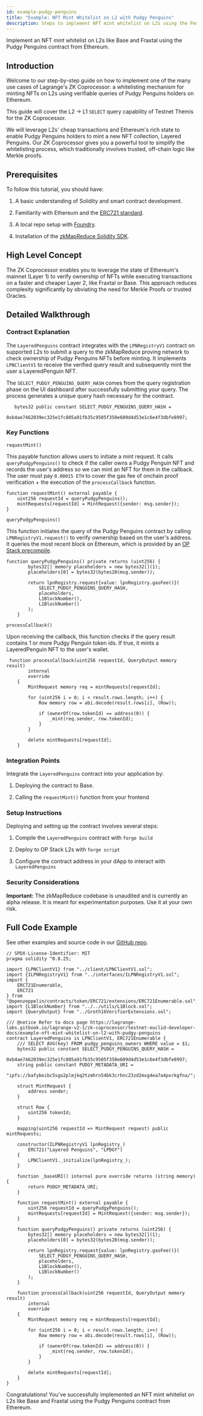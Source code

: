 ```yaml
---
id: example-pudgy-penguins
title: "Example: NFT Mint Whitelist on L2 with Pudgy Penguins"
description: Steps to implement NFT mint whitelist on L2s using the Pedgy Penguins contract from Ethereum
---
```


Implement an NFT mint whitelist on L2s like Base and Fraxtal using the Pudgy Penguins contract from Ethereum.

## Introduction

Welcome to our step-by-step guide on how to implement one of the many use cases of Lagrange's ZK Coprocessor: a whitelisting mechanism for minting NFTs on L2s using verifiable queries of Pudgy Penguins holders on Ethereum.

This guide will cover the L2 -> L1 `SELECT` query capability of Testnet Themis for the ZK Coprocessor.

We will leverage L2s' cheap transactions and Ethereum's rich state to enable Pudgy Penguins holders to mint a new NFT collection, Layered Penguins. Our ZK Coprocessor gives you a powerful tool to simplify the whitelisting process, which traditionally involves trusted, off-chain logic like Merkle proofs.

## Prerequisites

To follow this tutorial, you should have:

1. A basic understanding of Solidity and smart contract development.

2. Familiarity with Ethereum and the [ERC721 standard](https://eips.ethereum.org/EIPS/eip-721).

3. A local repo setup with [Foundry](https://github.com/foundry-rs/foundry).

4. Installation of the [zkMapReduce Solidity SDK](https://github.com/lagrange-labs/lagrange-lpn-contracts).

## High Level Concept

The ZK Coprocessor enables you to leverage the state of Ethereum's mainnet (Layer 1) to verify ownership of NFTs while executing transactions on a faster and cheaper Layer 2, like Fraxtal or Base. This approach reduces complexity significantly by obviating the need for Merkle Proofs or trusted Oracles.

## Detailed Walkthrough

### Contract Explanation

The `LayeredPenguins` contract integrates with the `LPNRegistryV1` contract on supported L2s to submit a query to the zkMapReduce proving network to check ownership of Pudgy Penguins NFTs before minting. It implements `LPNClientV1` to receive the verified query result and subsequently mint the user a LayeredPenguin NFT.

The `SELECT_PUDGY_PENGUINS_QUERY_HASH` comes from the query registration phase on the UI dashboard after successfully submitting your query. The process generates a unique query hash necessary for the contract.

```solidity
   bytes32 public constant SELECT_PUDGY_PENGUINS_QUERY_HASH =
        0xb4ae7462039ec325e1fc805a91fb35c9505f350e609d4d53e1c6e4f3dbfe8997;
```

### Key Functions

`requestMint()`

This payable function allows users to initiate a mint request. It calls `queryPudgyPenguins()` to check if the caller owns a Pudgy Penguin NFT and records the user's address so we can mint an NFT for them in the callback. The user must pay `0.00015 ETH` to cover the gas fee of onchain proof verification + the execution of the `processCallback` function.

```solidity
function requestMint() external payable {
    uint256 requestId = queryPudgyPenguins();
    mintRequests[requestId] = MintRequest({sender: msg.sender});
}
```

`queryPudgyPenguins()`

This function initiates the query of the Pudgy Penguins contract by calling `LPNRegistryV1.request()` to verify ownership based on the user's address. It queries the most recent block on Ethereum, which is provided by an [OP Stack precompile](https://github.com/ethereum-optimism/optimism/blob/develop/packages/contracts-bedrock/src/L2/L1Block.sol#L18).

```solidity
function queryPudgyPenguins() private returns (uint256) {
        bytes32[] memory placeholders = new bytes32[](1);
        placeholders[0] = bytes32(bytes20(msg.sender));

        return lpnRegistry.request{value: lpnRegistry.gasFee()}(
            SELECT_PUDGY_PENGUINS_QUERY_HASH,
            placeholders,
            L1BlockNumber(),
            L1BlockNumber()
        );
    }
```

`processCallback()`

Upon receiving the callback, this function checks if the query result contains 1 or more Pudgy Penguin token ids. If true, it mints a LayeredPenguin NFT to the user's wallet.

```solidity
 function processCallback(uint256 requestId, QueryOutput memory result)
        internal
        override
    {
        MintRequest memory req = mintRequests[requestId];

        for (uint256 i = 0; i < result.rows.length; i++) {
            Row memory row = abi.decode(result.rows[i], (Row));

            if (ownerOf(row.tokenId) == address(0)) {
                _mint(req.sender, row.tokenId);
            }
        }

        delete mintRequests[requestId];
    }
```

### Integration Points

Integrate the `LayeredPenguins` contract into your application by:

1. Deploying the contract to Base.

2. Calling the `requestMint()` function from your frontend

### Setup Instructions

Deploying and setting up the contract involves several steps:

1. Compile the `LayeredPenguins` contract with `forge build`

2. Deploy to OP Stack L2s with `forge script`

3. Configure the contract address in your dApp to interact with `LayeredPenguins`

### Security Considerations

**Important:** The zkMapReduce codebase is unaudited and is currently an alpha release. It is meant for experimentation purposes. Use it at your own risk.

## Full Code Example

See other examples and source code in our [GitHub repo](https://github.com/lagrange-labs/lagrange-lpn-contracts).

```solidity
// SPDX-License-Identifier: MIT
pragma solidity ^0.8.25;

import {LPNClientV1} from "../client/LPNClientV1.sol";
import {ILPNRegistryV1} from "../interfaces/ILPNRegistryV1.sol";
import {
    ERC721Enumerable,
    ERC721
} from "@openzeppelin/contracts/token/ERC721/extensions/ERC721Enumerable.sol";
import {L1BlockNumber} from "../../utils/L1Block.sol";
import {QueryOutput} from "../Groth16VerifierExtensions.sol";

/// @notice Refer to docs page https://lagrange-labs.gitbook.io/lagrange-v2-1/zk-coprocessor/testnet-euclid-developer-docs/example-nft-mint-whitelist-on-l2-with-pudgy-penguins
contract LayeredPenguins is LPNClientV1, ERC721Enumerable {
    /// SELECT AVG(key) FROM pudgy_penguins_owners WHERE value = $1;
    bytes32 public constant SELECT_PUDGY_PENGUINS_QUERY_HASH =
        0xb4ae7462039ec325e1fc805a91fb35c9505f350e609d4d53e1c6e4f3dbfe8997;
    string public constant PUDGY_METADATA_URI =
        "ipfs://bafybeibc5sgo2plmjkq2tzmhrn54bk3crhnc23zd2msg4ea7a4pxrkgfna/";

    struct MintRequest {
        address sender;
    }

    struct Row {
        uint256 tokenId;
    }

    mapping(uint256 requestId => MintRequest request) public mintRequests;

    constructor(ILPNRegistryV1 lpnRegistry_)
        ERC721("Layered Penguins", "LPDGY")
    {
        LPNClientV1._initialize(lpnRegistry_);
    }

    function _baseURI() internal pure override returns (string memory) {
        return PUDGY_METADATA_URI;
    }

    function requestMint() external payable {
        uint256 requestId = queryPudgyPenguins();
        mintRequests[requestId] = MintRequest({sender: msg.sender});
    }

    function queryPudgyPenguins() private returns (uint256) {
        bytes32[] memory placeholders = new bytes32[](1);
        placeholders[0] = bytes32(bytes20(msg.sender));

        return lpnRegistry.request{value: lpnRegistry.gasFee()}(
            SELECT_PUDGY_PENGUINS_QUERY_HASH,
            placeholders,
            L1BlockNumber(),
            L1BlockNumber()
        );
    }

    function processCallback(uint256 requestId, QueryOutput memory result)
        internal
        override
    {
        MintRequest memory req = mintRequests[requestId];

        for (uint256 i = 0; i < result.rows.length; i++) {
            Row memory row = abi.decode(result.rows[i], (Row));

            if (ownerOf(row.tokenId) == address(0)) {
                _mint(req.sender, row.tokenId);
            }
        }

        delete mintRequests[requestId];
    }
}
```

Congratulations! You've successfully implemented an NFT mint whitelist on L2s like Base and Fraxtal using the Pudgy Penguins contract from Ethereum.    